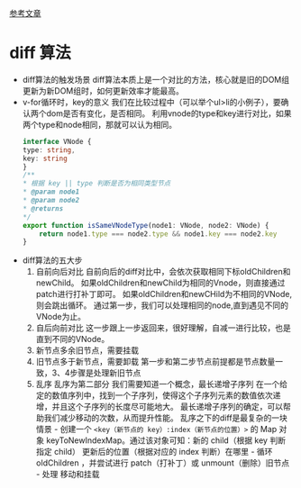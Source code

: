 [参考文章]('https://juejin.cn/post/7190726242042118200#heading-16')
# diff 算法
- diff算法的触发场景
    diff算法本质上是一个对比的方法，核心就是旧的DOM组更新为新DOM组时，如何更新效率才能最高。
- v-for循环时，key的意义
    我们在比较过程中（可以举个ul>li的小例子），要确认两个dom是否有变化，是否相同。
    利用vnode的type和key进行对比，如果两个type和node相同，那就可以认为相同。
    ```typescript
    interface VNode {
    type: string,
    key: string
    }
    /**
    * 根据 key || type 判断是否为相同类型节点
    * @param node1 
    * @param node2 
    * @returns 
    */
    export function isSameVNodeType(node1: VNode, node2: VNode) {
        return node1.type === node2.type && node1.key === node2.key
    }
    ```
- diff算法的五大步
    1. 自前向后对比
        自前向后的diff对比中，会依次获取相同下标oldChildren和newChild。
        如果oldChildren和newChild为相同的Vnode，则直接通过patch进行打补丁即可。
        如果oldChildren和newCHild为不相同的VNode,则会跳出循环。
        通过第一步，我们可以处理相同的node,直到遇见不同的VNode为止。
    2. 自后向前对比
        这一步跟上一步返回来，很好理解，自减一进行比较，也是直到不同的VNode。
    3. 新节点多余旧节点，需要挂载
    4. 旧节点多于新节点，需要卸载
        第一步和第二步节点前提都是节点数量一致，3、4步骤是处理新旧节点
    5. 乱序
        乱序为第二部分
        我们需要知道一个概念，最长递增子序列
        在一个给定的数值序列中，找到一个子序列，使得这个子序列元素的数值依次递增，并且这个子序列的长度尽可能地大。
        最长递增子序列的确定，可以帮助我们减少移动的次数，从而提升性能。
        乱序之下的diff是最复杂的一块情景
            - 创建一个 `<key（新节点的 key）:index（新节点的位置）>` 的 Map 对象 keyToNewIndexMap。通过该对象可知：新的 child（根据 key 判断指定 child） 更新后的位置（根据对应的 index 判断）在哪里
            - 循环 oldChildren ，并尝试进行 patch（打补丁）或 unmount（删除）旧节点
            - 处理 移动和挂载

